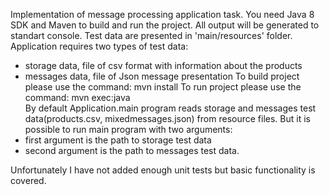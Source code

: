 Implementation of message processing application task.
You need Java 8 SDK and Maven to build and run the project.
All output will be generated to standart console.
Test data are presented in 'main/resources' folder.
Application requires two types of test data:
 - storage data, file of csv format with information about the products
 - messages data, file of Json message presentation
To build project please use the command:
 mvn install
To run project please use the command:
 mvn exec:java  
By default Application.main program reads storage and messages test data(products.csv, mixedmessages.json) from resource files.
But it is possible to run main program with two arguments:
 - first argument is the path to storage test data
 - second argument is the path to messages test data.

Unfortunately I have not added enough  unit tests but basic functionality is covered.
